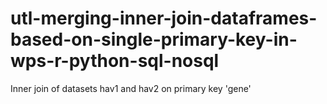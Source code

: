 # utl-merging-inner-join-dataframes-based-on-single-primary-key-in-wps-r-python-sql-nosql
Inner join of datasets hav1 and hav2 on primary key 'gene' 
